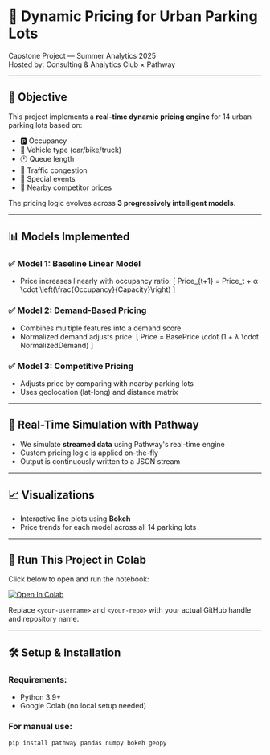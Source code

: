 # 🚗 Dynamic Pricing for Urban Parking Lots

Capstone Project — Summer Analytics 2025  
Hosted by: Consulting & Analytics Club × Pathway

---

## 📌 Objective

This project implements a **real-time dynamic pricing engine** for 14 urban parking lots based on:

- 🅿️ Occupancy
- 🚗 Vehicle type (car/bike/truck)
- 🕐 Queue length
- 🚦 Traffic congestion
- 🎉 Special events
- 📍 Nearby competitor prices

The pricing logic evolves across **3 progressively intelligent models**.

---

## 📊 Models Implemented

### ✅ Model 1: Baseline Linear Model
- Price increases linearly with occupancy ratio:
  \[
  Price_{t+1} = Price_t + α \cdot \left(\frac{Occupancy}{Capacity}\right)
  \]

### ✅ Model 2: Demand-Based Pricing
- Combines multiple features into a demand score
- Normalized demand adjusts price:
  \[
  Price = BasePrice \cdot (1 + λ \cdot NormalizedDemand)
  \]

### ✅ Model 3: Competitive Pricing
- Adjusts price by comparing with nearby parking lots
- Uses geolocation (lat-long) and distance matrix

---

## 🔄 Real-Time Simulation with Pathway

- We simulate **streamed data** using Pathway's real-time engine
- Custom pricing logic is applied on-the-fly
- Output is continuously written to a JSON stream

---

## 📈 Visualizations

- Interactive line plots using **Bokeh**
- Price trends for each model across all 14 parking lots

---

## 🚀 Run This Project in Colab

Click below to open and run the notebook:

[![Open In Colab](https://colab.research.google.com/assets/colab-badge.svg)](https://colab.research.google.com/github/<your-username>/<your-repo>/blob/main/dynamic_pricing.ipynb)

Replace `<your-username>` and `<your-repo>` with your actual GitHub handle and repository name.

---

## 🛠️ Setup & Installation

### Requirements:
- Python 3.9+
- Google Colab (no local setup needed)

### For manual use:

```bash
pip install pathway pandas numpy bokeh geopy
